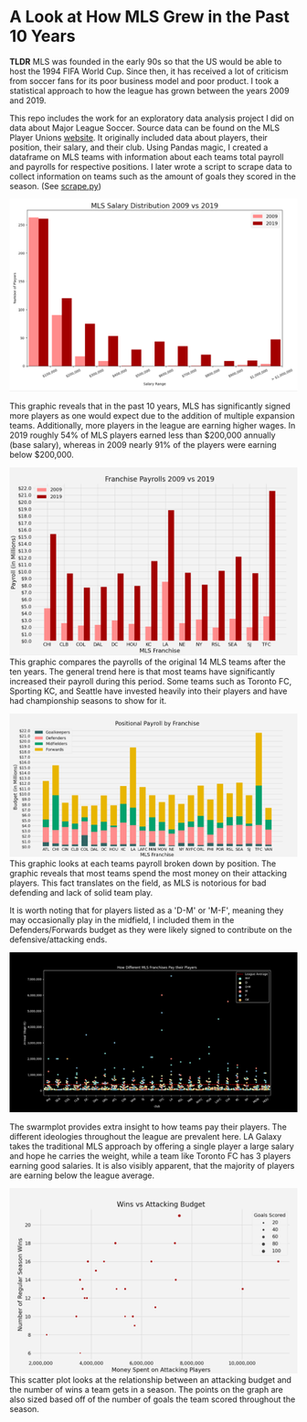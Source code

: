 # A Look at How MLS Grew in the Past 10 Years

**TLDR**
MLS was founded in the early 90s so that the US would be able to host the 1994 FIFA World Cup. Since then, it has received a lot of criticism from soccer fans for its poor business model and poor product. I took a statistical approach to how the league has grown between the years 2009 and 2019.

This repo includes the work for an exploratory data analysis project I did on data about Major League Soccer. Source data can be found on the MLS Player Unions [website](https://mlsplayers.org/resources/salary-guide "website"). It originally included data about players, their position, their salary, and their club. Using Pandas magic, I created a dataframe on MLS teams with information about each teams total payroll and payrolls for respective positions. I later wrote a script to scrape data to collect information on teams such as the amount of goals they scored in the season. (See [scrape.py](https://github.com/omcevoy/exPandas/blob/master/mls/scrape.py))

![playerSal](https://github.com/omcevoy/exPandas/blob/master/mls/img/playerSal.png)

This graphic reveals that in the past 10 years, MLS has significantly signed more players as one would expect due to the addition of multiple expansion teams. Additionally, more players in the league are earning higher wages. In 2019 roughly 54% of MLS players earned less than $200,000 annually (base salary), whereas in 2009 nearly 91% of the players were earning below $200,000.

![compare](https://github.com/omcevoy/exPandas/blob/master/mls/img/comparedPayroll.png)
This graphic compares the payrolls of the original 14 MLS teams after the ten years. The general trend here is that most teams have significantly increased their payroll during this period. Some teams such as Toronto FC, Sporting KC, and Seattle have invested heavily into their players and have had championship seasons to show for it.  

![position](https://github.com/omcevoy/exPandas/blob/master/mls/img/payrollByPos.png)
This graphic looks at each teams payroll broken down by position. The graphic reveals that most teams spend the most money on their attacking players. This fact translates on the field, as MLS is notorious for bad defending and lack of solid team play.  

It is worth noting that for players listed as a 'D-M' or 'M-F', meaning they may occasionally play in the midfield, I included them in the Defenders/Forwards budget as they were likely signed to contribute on the defensive/attacking ends. 

![swarmplot](https://github.com/omcevoy/exPandas/blob/master/mls/img/swarmplot.png)

The swarmplot provides extra insight to how teams pay their players. The different ideologies throughout the league are prevalent here. LA Galaxy takes the traditional MLS approach by offering a single player a large salary and hope he carries the weight, while a team like Toronto FC has 3 players earning good salaries. It is also visibly apparent, that the majority of players are earning below the league average. 

![scatter](https://github.com/omcevoy/exPandas/blob/master/mls/img/scatter.png)
This scatter plot looks at the relationship between an attacking budget and the number of wins a team gets in a season. The points on the graph are also sized based off of the number of goals the team scored throughout the season. 
